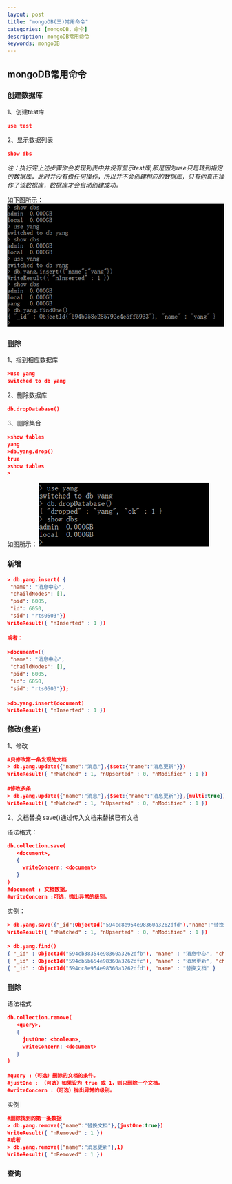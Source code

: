 ```yaml
---
layout: post
title: "mongoDB(三)常用命令"
categories: [mongoDB，命令]
description: mongoDB常用命令
keywords: mongoDB
---
```


## mongoDB常用命令

### 创建数据库
1、创建test库
```json
use test
```
2、显示数据列表
```json
show dbs
```
_注：执行完上述步骤你会发现列表中并没有显示test库,那是因为use只是转到指定的数据库，此时并没有做任何操作，所以并不会创建相应的数据库，只有你真正操作了该数据库，数据库才会自动创建成功。_

如下图所示：
![创建](https://raw.githubusercontent.com/xiaohe9569/xiaohe9569.github.io/master/images/20170623103927.png)

### 删除
1、指到相应数据库
```json
>use yang
switched to db yang
```
2、删除数据库
```json
db.dropDatabase()
```
3、删除集合
```json
>show tables
yang
>db.yang.drop()
true
>show tables
>
```
如图所示：
![删除](https://raw.githubusercontent.com/xiaohe9569/xiaohe9569.github.io/master/images/20170623104942.png)

### 新增
```json
> db.yang.insert( {
 "name": "消息中心",
 "chaildNodes": [],
 "pid": 6005,
 "id": 6050,
 "sid": "rts0503"})
WriteResult({ "nInserted" : 1 })

或者：

>document=({
 "name": "消息中心",
 "chaildNodes": [],
 "pid": 6005,
 "id": 6050,
 "sid": "rts0503"});

>db.yang.insert(document)               
WriteResult({ "nInserted" : 1 })
```
### 修改([参考](http://www.runoob.com/mongodb/mongodb-update.html))
1、修改
```json
#只修改第一条发现的文档
> db.yang.update({"name":"消息"},{$set:{"name":"消息更新"}})
WriteResult({ "nMatched" : 1, "nUpserted" : 0, "nModified" : 1 })

#修改多条
> db.yang.update({"name":"消息"},{$set:{"name":"消息更新"}},{multi:true})
WriteResult({ "nMatched" : 1, "nUpserted" : 0, "nModified" : 1 })
```
2、文档替换
save()通过传入文档来替换已有文档

语法格式：
```json
db.collection.save(
   <document>,
   {
     writeConcern: <document>
   }
)
#document : 文档数据。
#writeConcern :可选，抛出异常的级别。
```
实例：
```json
> db.yang.save({"_id":ObjectId("594cc8e954e98360a3262dfd"),"name":"替换文档"})
WriteResult({ "nMatched" : 1, "nUpserted" : 0, "nModified" : 1 })

> db.yang.find()
{ "_id" : ObjectId("594cb38354e98360a3262dfb"), "name" : "消息中心", "chaildNodes" : [ ], "pid" : 6005, "id" : 6050, "sid" : "rts0503" }
{ "_id" : ObjectId("594cb5b654e98360a3262dfc"), "name" : "消息更新", "chaildNodes" : [ ], "pid" : 6005, "id" : 6050, "sid" : "rts0503" }
{ "_id" : ObjectId("594cc8e954e98360a3262dfd"), "name" : "替换文档" }
```
### 删除
语法格式
```json
db.collection.remove(
   <query>,
   {
     justOne: <boolean>,
     writeConcern: <document>
   }
)

#query :（可选）删除的文档的条件。
#justOne : （可选）如果设为 true 或 1，则只删除一个文档。
#writeConcern :（可选）抛出异常的级别。
```
实例
```json
#删除找到的第一条数据
> db.yang.remove({"name":"替换文档"},{justOne:true})
WriteResult({ "nRemoved" : 1 })
#或者
> db.yang.remove({"name":"消息更新"},1)
WriteResult({ "nRemoved" : 1 })
```
### 查询
